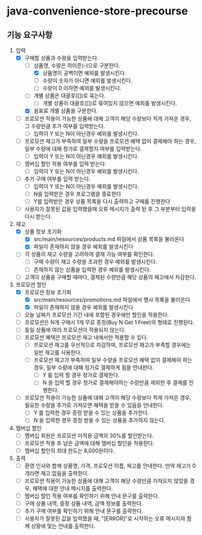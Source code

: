 # java-convenience-store-precourse

## 기능 요구사항

1. 입력
    - [X] 구매할 상품과 수량을 입력받는다.
        - [ ] 상품명, 수량은 하이픈(-)으로 구분한다.
            - [X] 상품명이 공백이면 예외를 발생시킨다.
            - [ ] 수량이 숫자가 아니면 예외를 발생시킨다.
            - [ ] 수량이 0 이하면 예외를 발생시킨다.
        - [ ] 개별 상품은 대괄호([])로 묶는다.
            - [ ] 개별 상품이 대괄호([])로 묶여있지 않으면 예외를 발생시킨다.
        - [X] 쉼표료 개별 상품을 구분한다.
    - [ ] 프로모션 적용이 가능한 상품에 대해 고객이 해당 수량보다 적게 가져온 경우, 그 수량만큼 추가 여부를 입력받는다.
        - [ ] 입력이 Y 또는 N이 아닌경우 예외를 발생시킨다.
    - [ ] 프로모션 재고가 부족하여 일부 수량을 프로모션 혜택 없이 결제해야 하는 경우, 일부 수량에 대해 정가로 결제할지 여부를 입력받는다.
        - [ ] 입력이 Y 또는 N이 아닌경우 예외를 발생시킨다.
    - [ ] 멤버십 할인 적용 여부를 입력 받는다.
        - [ ] 입력이 Y 또는 N이 아닌경우 예외를 발생시킨다.
    - [ ] 추가 구매 여부를 입력 받는다.
        - [ ] 입력이 Y 또는 N이 아닌경우 예외를 발생시킨다.
        - [ ] N을 입력받은 경우 프로그램을 종료한다
        - [ ] Y를 입력받은 경우 상품 목록을 다시 출력하고 구매를 진행한다
    - [ ] 사용자가 잘못된 값을 입력했을때 오류 메시지가 출력 된 후 그 부분부터 입력을 다시 받는다.

2. 재고
    - [X] 상품 정보 초기화
        - [X] src/main/resources/products.md 파일에서 상품 목록을 불러온다
        - [X] 파일이 존재하지 않을 경우 예외를 발생시킨다
    - [ ] 각 상품의 재고 수량을 고려하여 결제 가능 여부를 확인한다.
        - [ ] 구매 수량이 재고 수량을 초과한 경우 예외를 발생시킨다.
        - [ ] 존재하지 않는 상품을 입력한 경우 예외를 발생시킨다.
    - [ ] 고객이 상품을 구매할 때마다, 결제된 수량만큼 해당 상품의 재고에서 차감한다.

3. 프로모션 할인
    - [X] 프로모션 정보 초기화
        - [X] src/main/resources/promotions.md 파일에서 행사 목록을 불러온다
        - [X] 파일이 존재하지 않을 경우 예외를 발생시킨다
    - [ ] 오늘 날짜가 프로모션 기간 내에 포함된 경우에만 할인을 적용한다.
    - [ ] 프로모션은 N개 구매시 1개 무료 증정(Buy N Get 1 Free)의 형태로 진행된다.
    - [ ] 동일 상품에 여러 프로모션이 적용되지 않는다.
    - [ ] 프로모션 혜택은 프로모션 재고 내에서만 적용할 수 있다.
        - [ ] 프로모션 재고를 우선적으로 차감하며, 프로모션 재고가 부족할 경우에는 일반 재고를 사용한다.
        - [ ] 프로모션 재고가 부족하여 일부 수량을 프로모션 혜택 없이 결제해야 하는 경우, 일부 수량에 대해 정가로 결제하게 됨을 안내한다.
            - [ ] Y 를 입력 할 경우 정가로 결제한다.
            - [ ] N 을 입력 할 경우 정가로 결제해야하는 수량만큼 제외한 후 결제를 진행한다.
    - [ ] 프로모션 적용이 가능한 상품에 대해 고객이 해당 수량보다 적게 가져온 경우, 필요한 수량을 추가로 가져오면 혜택을 받을 수 있음을 안내한다.
        - [ ] Y 를 입력한 경우 증정 받을 수 있는 상품을 추가한다.
        - [ ] N 을 입력한 경우 증정 받을 수 있는 상품을 추가하지 않는다.

4. 멤버십 할인
    - [ ] 멤버십 회원은 프로모션 미적용 금액의 30%를 할인받는다.
    - [ ] 프로모션 적용 후 남은 금액에 대해 멤버십 할인을 적용한다.
    - [ ] 멤버십 할인의 최대 한도는 8,000원이다.

5. 출력
    - [ ] 환영 인사와 함께 상품명, 가격, 프로모션 이름, 재고를 안내한다. 만약 재고가 0개라면 재고 없음을 출력한다.
    - [ ] 프로모션 적용이 가능한 상품에 대해 고객이 해당 수량만큼 가져오지 않았을 경우, 혜택에 대한 안내 메시지를 출력한다.
    - [ ] 멤버십 할인 적용 여부를 확인하기 위해 안내 문구를 출력한다.
    - [ ] 구매 상품 내역, 증정 상품 내역, 금액 정보를 출력한다.
    - [ ] 추가 구매 여부를 확인하기 위해 안내 문구를 출력한다.
    - [ ] 사용자가 잘못된 값을 입력했을 때, "[ERROR]"로 시작하는 오류 메시지와 함께 상황에 맞는 안내를 출력한다.
